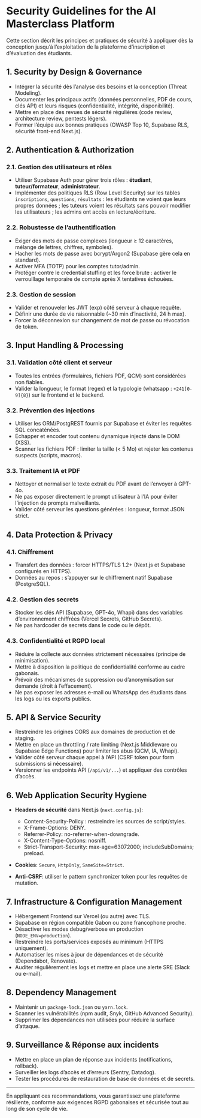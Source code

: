 # Security Guidelines for the AI Masterclass Platform

Cette section décrit les principes et pratiques de sécurité à appliquer dès la conception jusqu’à l’exploitation de la plateforme d’inscription et d’évaluation des étudiants.

## 1. Security by Design & Governance

- Intégrer la sécurité dès l’analyse des besoins et la conception (Threat Modeling).
- Documenter les principaux actifs (données personnelles, PDF de cours, clés API) et leurs risques (confidentialité, intégrité, disponibilité).  
- Mettre en place des revues de sécurité régulières (code review, architecture review, pentests légers).  
- Former l’équipe aux bonnes pratiques (OWASP Top 10, Supabase RLS, sécurité front-end Next.js).  

## 2. Authentication & Authorization

### 2.1. Gestion des utilisateurs et rôles
- Utiliser Supabase Auth pour gérer trois rôles : **étudiant**, **tuteur/formateur**, **administrateur**.  
- Implémenter des politiques RLS (Row Level Security) sur les tables `inscriptions`, `questions`, `résultats` : les étudiants ne voient que leurs propres données ; les tuteurs voient les résultats sans pouvoir modifier les utilisateurs ; les admins ont accès en lecture/écriture.  

### 2.2. Robustesse de l’authentification
- Exiger des mots de passe complexes (longueur ≥ 12 caractères, mélange de lettres, chiffres, symboles).  
- Hacher les mots de passe avec bcrypt/Argon2 (Supabase gère cela en standard).  
- Activer MFA (TOTP) pour les comptes tutor/admin.  
- Protéger contre le credential stuffing et les force brute : activer le verrouillage temporaire de compte après X tentatives échouées.  

### 2.3. Gestion de session
- Valider et renouveler les JWT (exp) côté serveur à chaque requête.  
- Définir une durée de vie raisonnable (~30 min d’inactivité, 24 h max).  
- Forcer la déconnexion sur changement de mot de passe ou révocation de token.  

## 3. Input Handling & Processing

### 3.1. Validation côté client et serveur
- Toutes les entrées (formulaires, fichiers PDF, QCM) sont considérées non fiables.  
- Valider la longueur, le format (regex) et la typologie (whatsapp : `+241[0-9]{8}`) sur le frontend et le backend.  

### 3.2. Prévention des injections
- Utiliser les ORM/PostgREST fournis par Supabase et éviter les requêtes SQL concaténées.  
- Échapper et encoder tout contenu dynamique injecté dans le DOM (XSS).  
- Scanner les fichiers PDF : limiter la taille (< 5 Mo) et rejeter les contenus suspects (scripts, macros).  

### 3.3. Traitement IA et PDF
- Nettoyer et normaliser le texte extrait du PDF avant de l’envoyer à GPT-4o.  
- Ne pas exposer directement le prompt utilisateur à l’IA pour éviter l’injection de prompts malveillants.  
- Valider côté serveur les questions générées : longueur, format JSON strict.  

## 4. Data Protection & Privacy

### 4.1. Chiffrement
- Transfert des données : forcer HTTPS/TLS 1.2+ (Next.js et Supabase configurés en HTTPS).  
- Données au repos : s’appuyer sur le chiffrement natif Supabase (PostgreSQL).  

### 4.2. Gestion des secrets
- Stocker les clés API (Supabase, GPT-4o, Whapi) dans des variables d’environnement chiffrées (Vercel Secrets, GitHub Secrets).  
- Ne pas hardcoder de secrets dans le code ou le dépôt.  

### 4.3. Confidentialité et RGPD local
- Réduire la collecte aux données strictement nécessaires (principe de minimisation).  
- Mettre à disposition la politique de confidentialité conforme au cadre gabonais.  
- Prévoir des mécanismes de suppression ou d’anonymisation sur demande (droit à l’effacement).  
- Ne pas exposer les adresses e-mail ou WhatsApp des étudiants dans les logs ou les exports publics.  

## 5. API & Service Security

- Restreindre les origines CORS aux domaines de production et de staging.  
- Mettre en place un throttling / rate limiting (Next.js Middleware ou Supabase Edge Functions) pour limiter les abus (QCM, IA, Whapi).  
- Valider côté serveur chaque appel à l’API (CSRF token pour form submissions si nécessaire).  
- Versionner les endpoints API (`/api/v1/...`) et appliquer des contrôles d’accès.  

## 6. Web Application Security Hygiene

- **Headers de sécurité** dans Next.js (`next.config.js`):  
  - Content-Security-Policy : restreindre les sources de script/styles.  
  - X-Frame-Options: DENY.  
  - Referrer-Policy: no-referrer-when-downgrade.  
  - X-Content-Type-Options: nosniff.  
  - Strict-Transport-Security: max-age=63072000; includeSubDomains; preload.  

- **Cookies**: `Secure`, `HttpOnly`, `SameSite=Strict`.  
- **Anti-CSRF**: utiliser le pattern synchronizer token pour les requêtes de mutation.  

## 7. Infrastructure & Configuration Management

- Hébergement Frontend sur Vercel (ou autre) avec TLS.  
- Supabase en région compatible Gabon ou zone francophone proche.  
- Désactiver les modes debug/verbose en production (`NODE_ENV=production`).  
- Restreindre les ports/services exposés au minimum (HTTPS uniquement).  
- Automatiser les mises à jour de dépendances et de sécurité (Dependabot, Renovate).  
- Auditer régulièrement les logs et mettre en place une alerte SRE (Slack ou e-mail).  

## 8. Dependency Management

- Maintenir un `package-lock.json` ou `yarn.lock`.  
- Scanner les vulnérabilités (npm audit, Snyk, GitHub Advanced Security).  
- Supprimer les dépendances non utilisées pour réduire la surface d’attaque.  

## 9. Surveillance & Réponse aux incidents

- Mettre en place un plan de réponse aux incidents (notifications, rollback).  
- Surveiller les logs d’accès et d’erreurs (Sentry, Datadog).  
- Tester les procédures de restauration de base de données et de secrets.  

---

En appliquant ces recommandations, vous garantissez une plateforme résiliente, conforme aux exigences RGPD gabonaises et sécurisée tout au long de son cycle de vie.